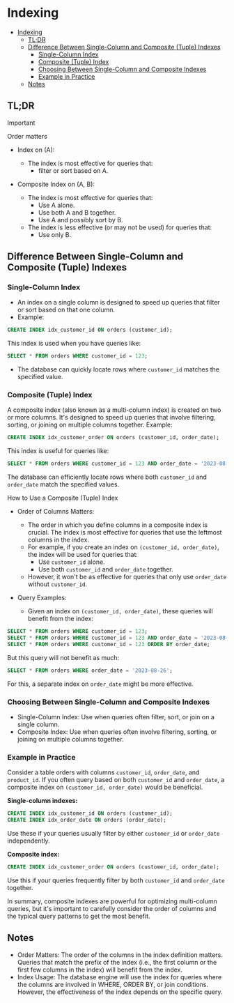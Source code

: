 # Indexing

- [Indexing](#indexing)
  - [TL;DR](#tldr)
  - [Difference Between Single-Column and Composite (Tuple) Indexes](#difference-between-single-column-and-composite-tuple-indexes)
    - [Single-Column Index](#single-column-index)
    - [Composite (Tuple) Index](#composite-tuple-index)
    - [Choosing Between Single-Column and Composite Indexes](#choosing-between-single-column-and-composite-indexes)
    - [Example in Practice](#example-in-practice)
  - [Notes](#notes)

## TL;DR

> [!IMPORTANT]
> Order matters

- Index on (A):
  - The index is most effective for queries that:
    - filter or sort based on A.

- Composite Index on (A, B):
  - The index is most effective for queries that:
    - Use A alone.
    - Use both A and B together.
    - Use A and possibly sort by B.
  - The index is less effective (or may not be used) for queries that:
    - Use only B.

## Difference Between Single-Column and Composite (Tuple) Indexes

### Single-Column Index

- An index on a single column is designed to speed up queries that filter or sort based on that one column.
- Example:

```sql
CREATE INDEX idx_customer_id ON orders (customer_id);
```

This index is used when you have queries like:

```sql
SELECT * FROM orders WHERE customer_id = 123;
```

- The database can quickly locate rows where `customer_id` matches the specified value.

### Composite (Tuple) Index

A composite index (also known as a multi-column index) is created on two or more columns. It's designed to speed up queries that involve filtering, sorting, or joining on multiple columns together.
Example:

```sql
CREATE INDEX idx_customer_order ON orders (customer_id, order_date);
```

This index is useful for queries like:

```sql
SELECT * FROM orders WHERE customer_id = 123 AND order_date = '2023-08-26';
```

The database can efficiently locate rows where both `customer_id` and `order_date` match the specified values.

How to Use a Composite (Tuple) Index

- Order of Columns Matters:
  - The order in which you define columns in a composite index is crucial. The index is most effective for queries that use the leftmost columns in the index.
  - For example, if you create an index on `(customer_id, order_date)`, the index will be used for queries that:
    - Use `customer_id` alone.
    - Use both `customer_id` and `order_date` together.
  - However, it won't be as effective for queries that only use `order_date` without `customer_id`.

- Query Examples:
  - Given an index on `(customer_id, order_date)`, these queries will benefit from the index:

```sql
SELECT * FROM orders WHERE customer_id = 123;
SELECT * FROM orders WHERE customer_id = 123 AND order_date = '2023-08-26';
SELECT * FROM orders WHERE customer_id = 123 ORDER BY order_date;
```

But this query will not benefit as much:

```sql
SELECT * FROM orders WHERE order_date = '2023-08-26';
```

For this, a separate index on `order_date` might be more effective.

### Choosing Between Single-Column and Composite Indexes

- Single-Column Index: Use when queries often filter, sort, or join on a single column.
- Composite Index: Use when queries often involve filtering, sorting, or joining on multiple columns together.

### Example in Practice

Consider a table orders with columns `customer_id`, `order_date`, and `product_id`. If you often query based on both `customer_id` and `order_date`, a composite index on `(customer_id, order_date)` would be beneficial.

**Single-column indexes:**

```sql
CREATE INDEX idx_customer_id ON orders (customer_id);
CREATE INDEX idx_order_date ON orders (order_date);
```

Use these if your queries usually filter by either `customer_id` or `order_date` independently.

**Composite index:**

```sql
CREATE INDEX idx_customer_order ON orders (customer_id, order_date);
```

Use this if your queries frequently filter by both `customer_id` and `order_date` together.

In summary, composite indexes are powerful for optimizing multi-column queries, but it's important to carefully consider the order of columns and the typical query patterns to get the most benefit.

## Notes

- Order Matters: The order of the columns in the index definition matters. Queries that match the prefix of the index (i.e., the first column or the first few columns in the index) will benefit from the index.
- Index Usage: The database engine will use the index for queries where the columns are involved in WHERE, ORDER BY, or join conditions. However, the effectiveness of the index depends on the specific query.
